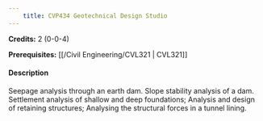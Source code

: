 ```yaml
---
    title: CVP434 Geotechnical Design Studio
---
```

**Credits:** 2 (0-0-4)



**Prerequisites:** [[/Civil Engineering/CVL321 | CVL321]]

#### Description 
Seepage analysis through an earth dam. Slope stability analysis of a dam. Settlement analysis of shallow and deep foundations; Analysis and design of retaining structures; Analysing the structural forces in a tunnel lining.